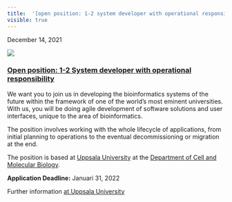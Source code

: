 ```yaml
---
title:  '[open position: 1-2 system developer with operational responsibility](<> "permalink for open position: 1-2 system developer with operational responsibility")'
visible: true
---
```

    

December 14, 2021

[![](/assets/img/logos/icon-share-twitter.png)](<https://twitter.com/share?url=https://nbis.se/news/2021/12/14/position-systems-developer/> "Tweet it!")

###  [Open position: 1-2 System developer with operational responsibility](<> "Permalink for Open position: 1-2 System developer with operational responsibility")

We want you to join us in developing the bioinformatics systems of the future within the framework of one of the world’s most eminent universities. With us, you will be doing agile development of software solutions and user interfaces, unique to the area of bioinformatics.

The position involves working with the whole lifecycle of applications, from initial planning to operations to the eventual decommissioning or migration at the end.

The position is based at [Uppsala University](<https://www.uu.se/>) at the [Department of Cell and Molecular Biology](<https://www.icm.uu.se/?languageId=1>).

**Application Deadline:** Januari 31, 2022

Further information [at Uppsala University](<https://uu.varbi.com/what:job/jobID:457006/>)

